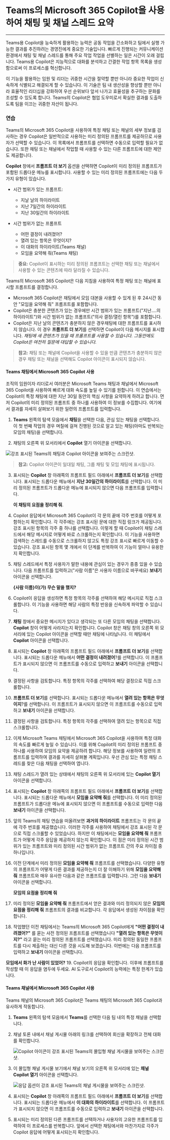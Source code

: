 # Teams의 Microsoft 365 Copilot을 사용하여 채팅 및 채널 스레드 요약
---
Teams용 Copilot을 능숙하게 활용하는 능력은 공동 작업을 간소화하고 팀에서 실행 가능한 결과를 추진하려는 경영진에게 중요한 기술입니다. 빠르게 진행되는 커뮤니케이션 환경에서 채팅 및 채널 스레드를 통해 주요 작업 작업을 선별하는 일은 시간이 오래 걸립니다. Teams용 Copilot은 지능적으로 대화를 분석하고 간결한 작업 항목 목록을 생성함으로써 이 프로세스를 혁신합니다.

이 기능을 활용하는 임원 및 리더는 귀중한 시간을 절약할 뿐만 아니라 중요한 작업이 신속하게 식별되고 해결되게 할 수 있습니다. 이 기술은 팀 내 생산성을 향상할 뿐만 아니라 효율적인 리더십을 강화하여 우선 순위보다 앞서 나가고 효율성을 추구하는 문화를 조성할 수 있도록 합니다. Teams의 Copilot은 협업 도우미로서 확실한 결과를 도출하도록 팀을 이끄는 귀중한 자산이 됩니다.

### 연습

Teams의 Microsoft 365 Copilot을 사용하여 특정 채팅 또는 채널의 세부 정보를 검사하는 경우 Copilot은 일반적으로 사용하는 미리 정의된 프롬프트를 제공하므로 사용자가 선택할 수 있습니다. 이 목록에서 프롬프트를 선택하면 수동으로 입력할 필요가 없습니다. 또한 채팅 또는 채널에서 작업할 때 사용할 수 있는 다른 프롬프트에 대한 제안도 제공합니다.

**Copilot** 창에서 **프롬프트 더 보기** 옵션을 선택하면 Copilot이 미리 정의된 프롬프트가 포함된 드롭다운 메뉴를 표시합니다. 사용할 수 있는 미리 정의된 프롬프트에는 다음 두 가지 유형이 있습니다.

 -  시간 범위가 있는 프롬프트:
     -  지날 날의 하이라이트
     -  지난 7일간의 하이라이트
     -  지난 30일간의 하이라이트

 -  시간 범위가 없는 프롬프트
     -  어떤 결정이 내려졌어?
     -  열려 있는 항목은 무엇이지?
     -  이 대화의 하이라이트(Teams 채널)
     -  모임을 요약해 줘(Teams 채팅)

> **중요:** Copilot이 표시하는 미리 정의된 프롬프트는 선택한 채팅 또는 채널에서 사용할 수 있는 콘텐츠에 따라 달라질 수 있습니다.

Teams의 Microsoft 365 Copilot은 다음 지침을 사용하여 특정 채팅 또는 채널에 표시할 프롬프트를 결정합니다.

 -  Microsoft 365 Copilot은 채팅에서 모임 대본을 사용할 수 있게 된 후 24시간 동안 "모임을 요약해 줘" 프롬프트를 포함합니다.
 -  Copilot은 충분한 콘텐츠가 있는 경우에만 시간 범위가 있는 프롬프트("지난....의 하이라이트")와 시간 범위가 없는 프롬프트("의사 결정/열린 항목")를 포함합니다.
 -  Copilot은 지난 날의 콘텐츠가 충분하지 않은 경우채팅에 대한 프롬프트를 표시하지 않습니다. 이 경우 **프롬프트 더 보기**를 선택하면 Copilot이 다음 메시지를 표시합니다. *채팅에 새 콘텐츠가 있을 때 프롬프트를 사용할 수 있습니다. 그동안에도 Copilot은 여전히 질문에 대답할 수 있습니다.*

> **참고:** 채팅 또는 채널에 Copilot을 사용할 수 있을 만큼 콘텐츠가 충분하지 않은 경우 채팅 또는 채널을 선택해도 Copilot 아이콘이 표시되지 않습니다.

#### Teams 채팅에서 Microsoft 365 Copilot 사용

조직의 임원이자 리더로서 여러분은 Microsoft Teams 채팅과 채널에서 Microsoft 365 Copilot을 사용하여 빠르게 대화 속도를 높일 수 있기를 원합니다. 이 연습에서는 Copilot이 특정 채팅에 대한 지난 30일 동안의 핵심 사항을 요약하게 하려고 합니다. 먼저 Copilot의 미리 정의된 프롬프트 중 하나를 사용하여 이 정보를 수집합니다. 여기에서 결과를 자세히 살펴보기 위한 일련의 프롬프트를 입력합니다.

1.  **Teams** 왼쪽의 탐색 모음에서 **채팅**을 선택한 다음, 관심 있는 채팅을 선택합니다. 이 첫 번째 작업의 경우 며칠에 걸쳐 진행된 것으로 알고 있는 채팅(아마도 반복되는 모임의 채팅)을 선택합니다.

2.  채팅의 오른쪽 위 모서리에서 **Copilot** 열기 아이콘을 선택합니다.
    
   ![강조 표시된 Teams의 채팅과 Copilot 아이콘을 보여주는 스크린샷.](../media/copilot-teams-icon-da01ab29.png)
    
    
   > **참고:** Copilot 아이콘이 일대일 채팅, 그룹 채팅 및 모임 채팅에 표시됩니다.

3.  표시되는 **Copilot** 창 아래쪽의 프롬프트 필드 아래에서 **프롬프트 더 보기**를 선택합니다. 표시되는 드롭다운 메뉴에서 **지난 30일간의 하이라이트**를 선택합니다. 이 미리 정의된 프롬프트가 드롭다운 메뉴에 표시되지 않으면 다음 프롬프트를 입력합니다.
    
    **이 채팅의 요점을 정리해 줘**.

4.  Copilot 응답에서 Microsoft 365 Copilot이 각 문의 끝에 각주 번호를 어떻게 포함하는지 확인합니다. 각 각주에는 강조 표시된 문에 대한 직접 링크가 제공됩니다. 강조 표시된 항목의 각주 중 하나를 선택합니다. 이렇게 할 때 Copilot이 채팅 스레드에서 해당 메시지로 어떻게 바로 스크롤하는지 확인합니다. 이 기능을 사용하면 검색하는 스레드를 수동으로 스크롤하지 않고도 특정 강조 표시로 빠르게 이동할 수 있습니다. 강조 표시된 항목 몇 개에서 이 단계를 반복하여 이 기능이 얼마나 유용한지 확인합니다.

5.  채팅 스레드에서 특정 사용자가 말한 내용에 관심이 있는 경우가 종종 있을 수 있습니다. 다음 프롬프트를 입력하고("사람 이름"은 사용자 이름으로 바꾸세요) **보내기** 아이콘을 선택합니다.
    
    **\{사람 이름\}이(가) 무슨 말을 했지?**

6.  Copilot이 응답을 생성하면 특정 항목의 각주를 선택하여 해당 메시지로 직접 스크롤합니다. 이 기능을 사용하면 해당 사람의 특정 반응을 신속하게 파악할 수 있습니다.

7.  **채팅** 창에서 중요한 메시지가 있다고 생각되는 또 다른 모임의 채팅을 선택합니다. **Copilot** 창이 어떻게 사라지는지 확인합니다. Copilot 창은 채팅 창의 오른쪽 위 모서리에 있는 Copilot 아이콘을 선택할 때만 채팅에 나타납니다. 이 채팅에서 **Copilot** 아이콘을 선택합니다.

8.  표시되는 **Copilot** 창 아래쪽의 프롬프트 필드 아래에서 **프롬프트 더 보기**를 선택합니다. 표시되는 드롭다운 메뉴에서 **어떤 결정이 내려졌어**?를 선택합니다. 이 프롬프트가 표시되지 않으면 이 프롬프트를 수동으로 입력하고 **보내기** 아이콘을 선택합니다.

9.  결정된 사항을 검토합니다. 특정 항목의 각주를 선택하여 해당 결정으로 직접 스크롤합니다.

10. **프롬프트 더 보기**를 선택합니다. 표시되는 드롭다운 메뉴에서 **열려 있는 항목은 무엇이지**?를 선택합니다. 이 프롬프트가 표시되지 않으면 이 프롬프트를 수동으로 입력하고 **보내기** 아이콘을 선택합니다.

11. 결정된 사항을 검토합니다. 특정 항목의 각주를 선택하여 열려 있는 항목으로 직접 스크롤합니다.

12. 이제 Microsoft Teams 채팅에서 Microsoft 365 Copilot을 사용하여 특정 대화의 속도를 빠르게 높일 수 있습니다. 이를 위해 Copilot의 미리 정의된 프롬프트 중 하나를 사용하여 모임의 요약을 제공하려 합니다. 해당 정보를 사용하여 일련의 프롬프트를 입력하여 결과를 자세히 살펴볼 계획입니다. 우선 관심 있는 특정 채팅 스레드를 찾은 다음 채팅을 선택하여 엽니다.

13. 채팅 스레드가 열려 있는 상태에서 채팅의 오른쪽 위 모서리에 있는 **Copilot 열기** 아이콘을 선택합니다.

14. 표시되는 **Copilot** 창 아래쪽의 프롬프트 필드 아래에서 **프롬프트 더 보기**를 선택합니다. 표시되는 드롭다운 메뉴에서 **모임을 요약해 줘**를 선택합니다. 이 미리 정의된 프롬프트가 드롭다운 메뉴에 표시되지 않으면 이 프롬프트를 수동으로 입력한 다음 **보내기** 아이콘을 선택합니다.

15. 앞의 Teams의 채팅 연습을 떠올려보면 **과거의 하이라이트** 프롬프트는 각 문의 끝에 각주 번호를 제공했습니다. 이러한 각주를 사용하여 채팅에서 강조 표시된 각 문으로 직접 스크롤할 수 있었습니다. 하지만 이 채팅에서는 **모임을 요약해 줘** 프롬프트가 어떻게 각주 응답을 제공하지 않는지 확인합니다. 이 점은 미리 정의된 시간 범위가 있는 프롬프트와 미리 정의된 시간 범위가 없는 프롬프트 간의 주요 차이점 중 하나입니다.

16. 이전 단계에서 미리 정의된 **모임을 요약해 줘** 프롬프트를 선택했습니다. 다양한 유형의 프롬프트가 어떻게 다른 결과를 제공하는지 더 잘 이해하기 위해 **모임을 요약해 줘** 프롬프트와 매우 유사한 다음과 같은 프롬프트를 입력합니다. 그런 다음 **보내기** 아이콘을 선택합니다.
    
    **모임의 요점을 정리해 줘**

17. 미리 정의된 **모임을 요약해 줘** 프롬프트에서 얻은 결과와 미리 정의되지 않은 **모임의 요점을 정리해 줘** 프롬프트의 결과를 비교합니다. 각 응답에서 생성된 차이점을 확인합니다.

18. 작업했던 이전 채팅에서는 Teams의 Microsoft 365 Copilot에게 **"어떤 결정이 내려졌어?"** 를 묻는 사전 정의된 프롬프트를 선택했습니다 **"열려 있는 항목은 무엇이지?"** 라고 묻는 미리 정의된 프롬프트를 선택했습니다. 미리 정의된 동일한 프롬프트를 다시 제출하는 대신 다른 것을 시도해 보겠습니다. 이번에는 다음 프롬프트를 입력하고 **보내기** 아이콘을 선택합니다.
    
**모임에서 화가 난 사람이 있었어?**
19. Copilot의 응답을 확인합니다. 이후에 프롬프트를 작성할 때 이 응답을 염두에 두세요. AI 도구로서 Copilot의 능력에는 특정 한계가 있습니다.

#### Teams 채널에서 Microsoft 365 Copilot 사용

Teams 채널의 Microsoft 365 Copilot은 Teams 채팅의 Microsoft 365 Copilot과 유사하게 작동합니다.

1.  **Teams** 왼쪽의 탐색 모음에서 **Teams**를 선택한 다음 팀 내의 특정 채널을 선택합니다.

2.  채널 토론 내에서 채널 게시물 아래의 링크를 선택하여 회신을 확장하고 전체 대화를 확인합니다.
    
    ![Copilot 아이콘이 강조 표시된 Teams의 몰입형 채널 게시물을 보여주는 스크린샷.](../media/copilot-teams-replies-4974c937.png)
    
3.  이 몰입형 채널 게시물 보기에서 채널 보기의 오른쪽 위 모서리에 있는 **채널 Copilot 열기** 아이콘을 선택합니다.
    
    ![응답 옵션이 강조 표시된 Teams의 채널 게시물을 보여주는 스크린샷.](../media/copilot-teams-icon-replies-c03368a6.png)
    
4.  표시되는 **Copilot** 창 아래쪽의 프롬프트 필드 아래에서 **프롬프트 더 보기**를 선택합니다. 표시되는 드롭다운 메뉴에서 **이 대화의 하이라이트**를 선택합니다. 이 프롬프트가 표시되지 않으면 이 프롬프트를 수동으로 입력하고 **보내기** 아이콘을 선택합니다.

5.  표시되는 미리 정의된 다른 프롬프트를 선택하거나 사용자의 고유한 프롬프트를 입력하여 이 프로세스를 반복합니다. 앞에서 선택한 채팅에서와 마찬가지로 각주가 Copilot 응답에 어떻게 표시되는지 확인합니다.
